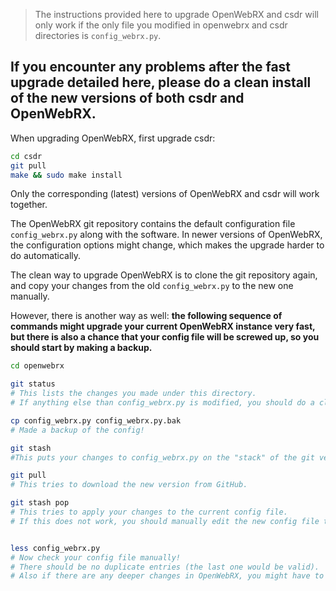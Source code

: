 > The instructions provided here to upgrade OpenWebRX and csdr will only work if the only file you modified in openwebrx and csdr directories is `config_webrx.py`. 

## If you encounter any problems after the fast upgrade detailed here, please do a clean install of the new versions of both csdr and OpenWebRX.

When upgrading OpenWebRX, first upgrade csdr:

```bash
cd csdr
git pull 
make && sudo make install
```

Only the corresponding (latest) versions of OpenWebRX and csdr will work together.

The OpenWebRX git repository contains the default configuration file `config_webrx.py` along with the software.
In newer versions of OpenWebRX, the configuration options might change, which makes the upgrade harder to do automatically. 

The clean way to upgrade OpenWebRX is to clone the git repository again, and copy your changes from the old `config_webrx.py` to the new one manually.

However, there is another way as well: **the following sequence of commands might upgrade your current OpenWebRX instance very fast, but there is also a chance that your config file will be screwed up, so you should start by making a backup.**

```bash
cd openwebrx

git status
# This lists the changes you made under this directory.
# If anything else than config_webrx.py is modified, you should do a clean reinstall of OpenWebRX.

cp config_webrx.py config_webrx.py.bak      
# Made a backup of the config!

git stash 
#This puts your changes to config_webrx.py on the "stack" of the git version control system.

git pull
# This tries to download the new version from GitHub.

git stash pop 
# This tries to apply your changes to the current config file.
# If this does not work, you should manually edit the new config file to copy the correct settings from the old one (config_webrx.py.bak).


less config_webrx.py
# Now check your config file manually!
# There should be no duplicate entries (the last one would be valid).
# Also if there are any deeper changes in OpenWebRX, you might have to fallback to a new, clean install.
```